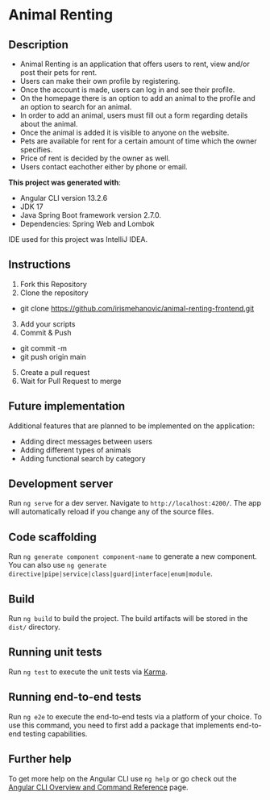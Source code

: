 # Animal Renting

## Description

- Animal Renting is an application that offers users to rent, view and/or post their pets for rent. 
- Users can make their own profile by registering.
- Once the account is made, users can log in and see their profile. 
- On the homepage there is an option to add an animal to the profile and an option to search for an animal. 
- In order to add an animal, users must fill out a form regarding details about the animal. 
- Once the animal is added it is visible to anyone on the website. 
- Pets are available for rent for a certain amount of time which the owner specifies. 
- Price of rent is decided by the owner as well. 
- Users contact eachother either by phone or email. 

**This project was generated with**:
- Angular CLI version 13.2.6
- JDK 17
- Java Spring Boot framework version 2.7.0. 
- Dependencies: Spring Web and Lombok

IDE used for this project was IntelliJ IDEA.

## Instructions
1. Fork this Repository
2. Clone the repository
  - git clone https://github.com/irismehanovic/animal-renting-frontend.git
3. Add your scripts
4. Commit & Push
  - git commit -m
  - git push origin main
5. Create a pull request
6. Wait for Pull Request to merge

## Future implementation

Additional features that are planned to be implemented on the application:
- Adding direct messages between users
- Adding different types of animals 
- Adding functional search by category

## Development server

Run `ng serve` for a dev server. Navigate to `http://localhost:4200/`. The app will automatically reload if you change any of the source files.

## Code scaffolding

Run `ng generate component component-name` to generate a new component. You can also use `ng generate directive|pipe|service|class|guard|interface|enum|module`.

## Build

Run `ng build` to build the project. The build artifacts will be stored in the `dist/` directory.

## Running unit tests

Run `ng test` to execute the unit tests via [Karma](https://karma-runner.github.io).

## Running end-to-end tests

Run `ng e2e` to execute the end-to-end tests via a platform of your choice. To use this command, you need to first add a package that implements end-to-end testing capabilities.

## Further help

To get more help on the Angular CLI use `ng help` or go check out the [Angular CLI Overview and Command Reference](https://angular.io/cli) page.
